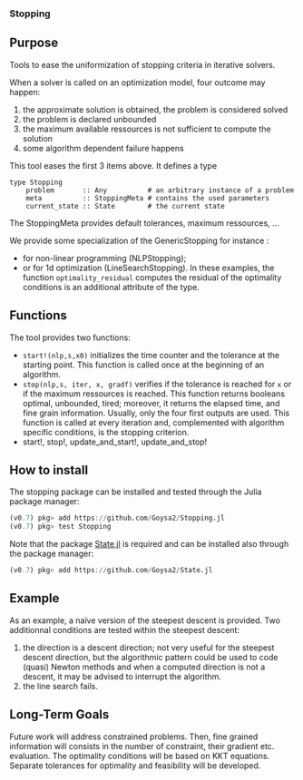 ### Stopping

## Purpose

Tools to ease the uniformization of stopping criteria in iterative solvers.

When a solver is called on an optimization model, four outcome may happen:

1. the approximate solution is obtained, the problem is considered solved
2. the problem is declared unbounded
3. the maximum available ressources is not sufficient to compute the solution
4. some algorithm dependent failure happens

This tool eases the first 3 items above. It defines a type

    type Stopping
        problem       :: Any          # an arbitrary instance of a problem
        meta          :: StoppingMeta # contains the used parameters
        current_state :: State        # the current state

The StoppingMeta provides default tolerances, maximum ressources, ...  

We provide some specialization of the GenericStopping for instance :
  * for non-linear programming (NLPStopping);
  * or for 1d optimization (LineSearchStopping). 
In these examples, the function `optimality_residual` computes the residual of the optimality conditions is an additional attribute of the type.

## Functions

The tool provides two functions:
* `start!(nlp,s,x0)` initializes the time counter and the tolerance at the starting point. This function is called once at the beginning of an algorithm.
* `stop(nlp,s, iter, x, gradf)` verifies if the tolerance is reached for `x` or if the maximum ressources is reached. This function returns booleans optimal, unbounded, tired; moreover, it returns the elapsed time, and fine grain information. Usually, only the four first outputs are used. This function is called at every iteration and, complemented with algorithm specific conditions, is the stopping criterion.
* start!, stop!, update_and_start!, update_and_stop!

## How to install

The stopping package can be installed and tested through the Julia package manager:

```julia
(v0.7) pkg> add https://github.com/Goysa2/Stopping.jl
(v0.7) pkg> test Stopping
```
Note that the package [State.jl](https://github.com/Goysa2/State.jl) is required and can be installed also through the package manager:
```julia
(v0.7) pkg> add https://github.com/Goysa2/State.jl
```
## Example

As an example, a naïve version of the steepest descent is provided. Two additionnal conditions are tested within the steepest descent:

1. the direction is a descent direction; not very useful for the steepest descent direction, but the algorithmic pattern could be used to code (quasi) Newton methods and when a computed direction is not a descent, it may be advised to interrupt the algorithm.
2. the line search fails.

## Long-Term Goals

Future work will address constrained problems. Then, fine grained information will consists in the number of constraint, their gradient etc. evaluation. The optimality conditions will be based on KKT equations. Separate tolerances for optimality and feasibility will be developed.
